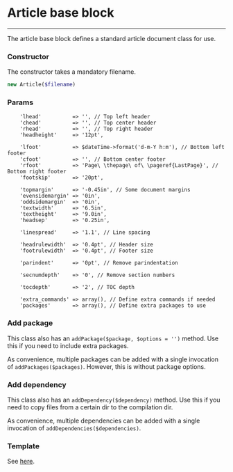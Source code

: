 # Article base block
-------------------------------

The article base block defines a standard article document class for use.

### Constructor

The constructor takes a mandatory filename.

```php
new Article($filename)
```

### Params

```
    'lhead'          => '', // Top left header
    'chead'          => '', // Top center header
    'rhead'          => '', // Top right header
    'headheight'     => '12pt',

    'lfoot'          => $dateTime->format('d-m-Y h:m'), // Bottom left footer
    'cfoot'          => '', // Bottom center footer
    'rfoot'          => 'Page\ \thepage\ of\ \pageref{LastPage}', // Bottom right footer
    'footskip'       => '20pt',

    'topmargin'      => '-0.45in', // Some document margins
    'evensidemargin' => '0in',
    'oddsidemargin'  => '0in',
    'textwidth'      => '6.5in',
    'textheight'     => '9.0in',
    'headsep'        => '0.25in',

    'linespread'     => '1.1', // Line spacing

    'headrulewidth'  => '0.4pt', // Header size
    'footrulewidth'  => '0.4pt', // Footer size

    'parindent'      => '0pt', // Remove parindentation

    'secnumdepth'    => '0', // Remove section numbers

    'tocdepth'       => '2', // TOC depth

    'extra_commands' => array(), // Define extra commands if needed
    'packages'       => array(), // Define extra packages to use
```

### Add package

This class also has an `addPackage($package, $options = '')` method. Use this if you need to include extra packages.

As convenience, multiple packages can be added with a single invocation of `addPackages($packages)`. However, this is without package options. 

### Add dependency

This class also has an `addDependency($dependency)` method. Use this if you need to copy files from a certain dir to the compilation dir.

As convenience, multiple dependencies can be added with a single invocation of `addDependencies($dependencies)`.

### Template

See [here](https://github.com/bobvandevijver/latex-bundle/blob/master/Resources/views/Base/article.tex.twig).
